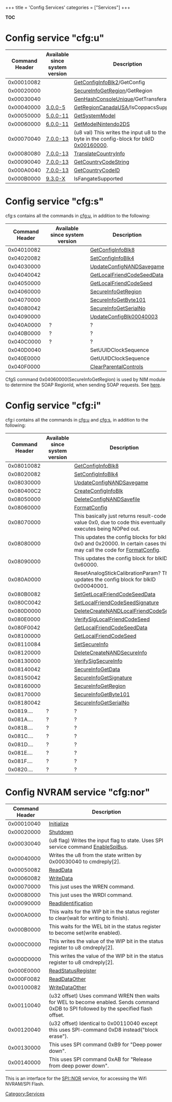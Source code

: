 +++
title = 'Config Services'
categories = ["Services"]
+++

__TOC__

# Config service "cfg:u"

| Command Header | Available since system version  | Description                                                                                                                 |
|----------------|---------------------------------|-----------------------------------------------------------------------------------------------------------------------------|
| 0x00010082     |                                 | [GetConfigInfoBlk2](CfgS:GetConfigInfoBlk2 "wikilink")/GetConfig                                                            |
| 0x00020000     |                                 | [SecureInfoGetRegion](Cfg:SecureInfoGetRegion "wikilink")/GetRegion                                                         |
| 0x00030040     |                                 | [GenHashConsoleUnique](Cfg:GenHashConsoleUnique "wikilink")/GetTransferableId                                               |
| 0x00040000     | [3.0.0-5](3.0.0-5 "wikilink")   | [GetRegionCanadaUSA](Cfg:GetRegionCanadaUSA "wikilink")/IsCoppacsSupported                                                  |
| 0x00050000     | [5.0.0-11](5.0.0-11 "wikilink") | [GetSystemModel](Cfg:GetSystemModel "wikilink")                                                                             |
| 0x00060000     | [6.0.0-11](6.0.0-11 "wikilink") | [GetModelNintendo2DS](Cfg:GetModelNintendo2DS "wikilink")                                                                   |
| 0x00070040     | [7.0.0-13](7.0.0-13 "wikilink") | (u8 val) This writes the input u8 to the first byte in the config-block for blkID [0x00160000](Config_Savegame "wikilink"). |
| 0x00080080     | [7.0.0-13](7.0.0-13 "wikilink") | [TranslateCountryInfo](Cfg:TranslateCountryInfo "wikilink")                                                                 |
| 0x00090040     | [7.0.0-13](7.0.0-13 "wikilink") | [GetCountryCodeString](Cfg:GetCountryCodeString "wikilink")                                                                 |
| 0x000A0040     | [7.0.0-13](7.0.0-13 "wikilink") | [GetCountryCodeID](Cfg:GetCountryCodeID "wikilink")                                                                         |
| 0x000B0000     | [9.3.0-X](9.3.0-21 "wikilink")  | IsFangateSupported                                                                                                          |

# Config service "cfg:s"

cfg:s contains all the commands in [cfg:u](#cfg:u "wikilink"), in
addition to the following:

| Command Header | Available since system version | Description                                                             |
|----------------|--------------------------------|-------------------------------------------------------------------------|
| 0x04010082     |                                | [GetConfigInfoBlk8](CfgS:GetConfigInfoBlk8 "wikilink")                  |
| 0x04020082     |                                | [SetConfigInfoBlk4](CfgS:SetConfigInfoBlk4 "wikilink")                  |
| 0x04030000     |                                | [UpdateConfigNANDSavegame](Cfg:UpdateConfigNANDSavegame "wikilink")     |
| 0x04040042     |                                | [GetLocalFriendCodeSeedData](Cfg:GetLocalFriendCodeSeedData "wikilink") |
| 0x04050000     |                                | [GetLocalFriendCodeSeed](CfgS:GetLocalFriendCodeSeed "wikilink")        |
| 0x04060000     |                                | [SecureInfoGetRegion](Cfg:SecureInfoGetRegion "wikilink")               |
| 0x04070000     |                                | [SecureInfoGetByte101](CfgS:SecureInfoGetByte101 "wikilink")            |
| 0x04080042     |                                | [SecureInfoGetSerialNo](CfgS:SecureInfoGetSerialNo "wikilink")          |
| 0x04090000     |                                | [UpdateConfigBlk00040003](Cfg:UpdateConfigBlk00040003 "wikilink")       |
| 0x040A0000     | ?                              | ?                                                                       |
| 0x040B0000     | ?                              | ?                                                                       |
| 0x040C0000     | ?                              | ?                                                                       |
| 0x040D0040     |                                | SetUUIDClockSequence                                                    |
| 0x040E0000     |                                | GetUUIDClockSequence                                                    |
| 0x040F0000     |                                | [ClearParentalControls](CfgS:ClearParentalControls "wikilink")          |

CfgS command 0x04060000(SecureInfoGetRegion) is used by NIM module to
determine the SOAP RegionId, when sending SOAP requests. See
[here](Nandrw/sys/SecureInfo_A "wikilink").

# Config service "cfg:i"

cfg:i contains all the commands in [cfg:u](#cfg:u "wikilink") and
[cfg:s](#cfg:s "wikilink"), in addition to the following:

| Command Header | Available since system version | Description                                                                                                                                          |
|----------------|--------------------------------|------------------------------------------------------------------------------------------------------------------------------------------------------|
| 0x08010082     |                                | [GetConfigInfoBlk8](CfgS:GetConfigInfoBlk8 "wikilink")                                                                                               |
| 0x08020082     |                                | [SetConfigInfoBlk4](CfgS:SetConfigInfoBlk4 "wikilink")                                                                                               |
| 0x08030000     |                                | [UpdateConfigNANDSavegame](Cfg:UpdateConfigNANDSavegame "wikilink")                                                                                  |
| 0x080400C2     |                                | [CreateConfigInfoBlk](CfgI:CreateConfigInfoBlk "wikilink")                                                                                           |
| 0x08050000     |                                | [DeleteConfigNANDSavefile](CfgI:DeleteConfigNANDSavefile "wikilink")                                                                                 |
| 0x08060000     |                                | [FormatConfig](CfgI:FormatConfig "wikilink")                                                                                                         |
| 0x08070000     |                                | This basically just returns result-code value 0x0, due to code this eventually executes being NOPed out.                                             |
| 0x08080000     |                                | This updates the config blocks for blkIDs 0x0 and 0x20000. In certain cases this may call the code for [FormatConfig](CfgI:FormatConfig "wikilink"). |
| 0x08090000     |                                | This updates the config block for blkID 0x60000.                                                                                                     |
| 0x080A0000     |                                | ResetAnalogStickCalibrationParam? This updates the config block for blkID 0x00040001.                                                                |
| 0x080B0082     |                                | [SetGetLocalFriendCodeSeedData](CfgI:SetGetLocalFriendCodeSeedData "wikilink")                                                                       |
| 0x080C0042     |                                | [SetLocalFriendCodeSeedSignature](CfgI:SetLocalFriendCodeSeedSignature "wikilink")                                                                   |
| 0x080D0000     |                                | [DeleteCreateNANDLocalFriendCodeSeed](CfgI:DeleteCreateNANDLocalFriendCodeSeed "wikilink")                                                           |
| 0x080E0000     |                                | [VerifySigLocalFriendCodeSeed](CfgI:VerifySigLocalFriendCodeSeed "wikilink")                                                                         |
| 0x080F0042     |                                | [GetLocalFriendCodeSeedData](Cfg:GetLocalFriendCodeSeedData "wikilink")                                                                              |
| 0x08100000     |                                | [GetLocalFriendCodeSeed](CfgS:GetLocalFriendCodeSeed "wikilink")                                                                                     |
| 0x08110084     |                                | [SetSecureInfo](CfgI:SetSecureInfo "wikilink")                                                                                                       |
| 0x08120000     |                                | [DeleteCreateNANDSecureInfo](CfgI:DeleteCreateNANDSecureInfo "wikilink")                                                                             |
| 0x08130000     |                                | [VerifySigSecureInfo](CfgI:VerifySigSecureInfo "wikilink")                                                                                           |
| 0x08140042     |                                | [SecureInfoGetData](CfgI:SecureInfoGetData "wikilink")                                                                                               |
| 0x08150042     |                                | [SecureInfoGetSignature](CfgI:SecureInfoGetSignature "wikilink")                                                                                     |
| 0x08160000     |                                | [SecureInfoGetRegion](Cfg:SecureInfoGetRegion "wikilink")                                                                                            |
| 0x08170000     |                                | [SecureInfoGetByte101](CfgS:SecureInfoGetByte101 "wikilink")                                                                                         |
| 0x08180042     |                                | [SecureInfoGetSerialNo](CfgS:SecureInfoGetSerialNo "wikilink")                                                                                       |
| 0x0819....     | ?                              | ?                                                                                                                                                    |
| 0x081A....     | ?                              | ?                                                                                                                                                    |
| 0x081B....     | ?                              | ?                                                                                                                                                    |
| 0x081C....     | ?                              | ?                                                                                                                                                    |
| 0x081D....     | ?                              | ?                                                                                                                                                    |
| 0x081E....     | ?                              | ?                                                                                                                                                    |
| 0x081F....     | ?                              | ?                                                                                                                                                    |
| 0x0820....     | ?                              | ?                                                                                                                                                    |

# Config NVRAM service "cfg:nor"

| Command Header | Description                                                                                                                            |
|----------------|----------------------------------------------------------------------------------------------------------------------------------------|
| 0x00010040     | [Initialize](CfgNor:Initialize "wikilink")                                                                                             |
| 0x00020000     | [Shutdown](CfgNor:Shutdown "wikilink")                                                                                                 |
| 0x00030040     | (u8 flag) Writes the input flag to state. Uses SPI service command [EnableSpiBus](SPI_Services "wikilink").                            |
| 0x00040000     | Writes the u8 from the state written by 0x00030040 to cmdreply\[2\].                                                                   |
| 0x00050082     | [ReadData](CfgNor:ReadData "wikilink")                                                                                                 |
| 0x00060082     | [WriteData](CfgNor:WriteData "wikilink")                                                                                               |
| 0x00070000     | This just uses the WREN command.                                                                                                       |
| 0x00080000     | This just uses the WRDI command.                                                                                                       |
| 0x00090000     | [ReadIdentification](CfgNor:ReadIdentification "wikilink")                                                                             |
| 0x000A0000     | This waits for the WIP bit in the status register to clear(wait for writing to finish).                                                |
| 0x000B0000     | This waits for the WEL bit in the status register to become set(write enabled).                                                        |
| 0x000C0000     | This writes the value of the WIP bit in the status register to u8 cmdreply\[2\].                                                       |
| 0x000D0000     | This writes the value of the WIP bit in the status register to u8 cmdreply\[2\].                                                       |
| 0x000E0000     | [ReadStatusRegister](CfgNor:ReadStatusRegister "wikilink")                                                                             |
| 0x000F0082     | [ReadDataOther](CfgNor:ReadDataOther "wikilink")                                                                                       |
| 0x00100082     | [WriteDataOther](CfgNor:WriteDataOther "wikilink")                                                                                     |
| 0x00110040     | (u32 offset) Uses command WREN then waits for WEL to become enabled. Sends command 0xDB to SPI followed by the specified flash offset. |
| 0x00120040     | (u32 offset) Identical to 0x00110040 except this uses SPI-command 0xD8 instead("block erase").                                         |
| 0x00130000     | This uses SPI command 0xB9 for "Deep power down".                                                                                      |
| 0x00140000     | This uses SPI command 0xAB for "Release from deep power down".                                                                         |

This is an interface for the [SPI::NOR](SPI::NOR "wikilink") service,
for accessing the Wifi NVRAM/SPI Flash.

[Category:Services](Category:Services "wikilink")

